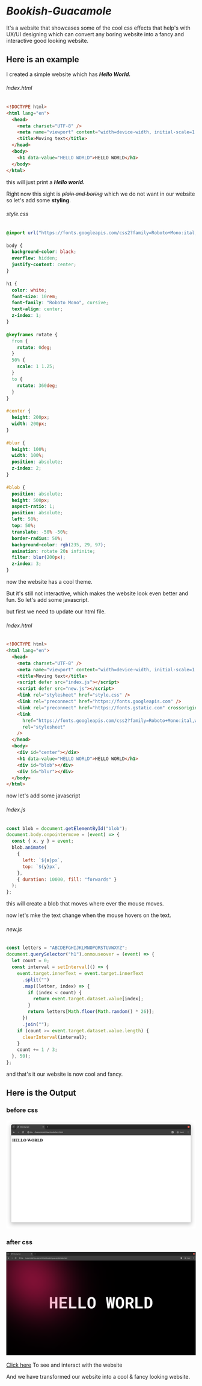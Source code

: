 # _Bookish-Guacamole_

It's a website that showcases some of the cool css effects that help's with UX/UI designing which can convert any boring website into a fancy and interactive good looking website.

## Here is an example

I created a simple website which has **_Hello World._**

###### Index.html

```html
<!DOCTYPE html>
<html lang="en">
  <head>
    <meta charset="UTF-8" />
    <meta name="viewport" content="width=device-width, initial-scale=1.0" />
    <title>Moving text</title>
  </head>
  <body>
    <h1 data-value="HELLO WORLD">HELLO WORLD</h1>
  </body>
</html>
```

this will just print a **_Hello world._**

Right now this sight is _~~plain and boring~~_ which we do not want in our website so let's add some **styling**.

###### style.css

```css
@import url("https://fonts.googleapis.com/css2?family=Roboto+Mono:ital,wght@0,100;0,200;0,400;0,700;1,100;1,200;1,300;1,400;1,500;1,700&display=swap");

body {
  background-color: black;
  overflow: hidden;
  justify-content: center;
}

h1 {
  color: white;
  font-size: 10rem;
  font-family: "Roboto Mono", cursive;
  text-align: center;
  z-index: 1;
}

@keyframes rotate {
  from {
    rotate: 0deg;
  }
  50% {
    scale: 1 1.25;
  }
  to {
    rotate: 360deg;
  }
}

#center {
  height: 200px;
  width: 200px;
}

#blur {
  height: 100%;
  width: 100%;
  position: absolute;
  z-index: 2;
}

#blob {
  position: absolute;
  height: 500px;
  aspect-ratio: 1;
  position: absolute;
  left: 50%;
  top: 50%;
  translate: -50% -50%;
  border-radius: 50%;
  background-color: rgb(235, 29, 97);
  animation: rotate 20s infinite;
  filter: blur(200px);
  z-index: 3;
}
```

now the website has a cool theme.

But it's still not interactive, which makes the website look even better and fun. So let's add some javascript.

but first we need to update our html file.

###### Index.html

```html
<!DOCTYPE html>
<html lang="en">
  <head>
    <meta charset="UTF-8" />
    <meta name="viewport" content="width=device-width, initial-scale=1.0" />
    <title>Moving text</title>
    <script defer src="index.js"></script>
    <script defer src="new.js"></script>
    <link rel="stylesheet" href="style.css" />
    <link rel="preconnect" href="https://fonts.googleapis.com" />
    <link rel="preconnect" href="https://fonts.gstatic.com" crossorigin />
    <link
      href="https://fonts.googleapis.com/css2?family=Roboto+Mono:ital,wght@0,100;0,200;0,400;0,700;1,100;1,200;1,300;1,400;1,500;1,700&display=swap"
      rel="stylesheet"
    />
  </head>
  <body>
    <div id="center"></div>
    <h1 data-value="HELLO WORLD">HELLO WORLD</h1>
    <div id="blob"></div>
    <div id="blur"></div>
  </body>
</html>
```

now let's add some javascript

###### Index.js

```js
const blob = document.getElementById("blob");
document.body.onpointermove = (event) => {
  const { x, y } = event;
  blob.animate(
    {
      left: `${x}px`,
      top: `${y}px`,
    },
    { duration: 10000, fill: "forwards" }
  );
};
```

this will create a blob that moves where ever the mouse moves.

now let's mke the text change when the mouse hovers on the text.

###### new.js

```js
const letters = "ABCDEFGHIJKLMNOPQRSTUVWXYZ";
document.querySelector("h1").onmouseover = (event) => {
  let count = 0;
  const interval = setInterval(() => {
    event.target.innerText = event.target.innerText
      .split("")
      .map((letter, index) => {
        if (index < count) {
          return event.target.dataset.value[index];
        }
        return letters[Math.floor(Math.random() * 26)];
      })
      .join("");
    if (count >= event.target.dataset.value.length) {
      clearInterval(interval);
    }
    count += 1 / 3;
  }, 50);
};
```

and that's it our website is now cool and fancy.

## Here is the Output

### before css

![](before.png)

### after css

![](after.png)

[Click here]('https://cool-effects.netlify.app') To see and interact with the website

And we have transformed our website into a cool & fancy looking website.
